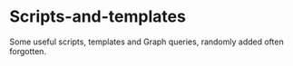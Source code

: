 # Scripts-and-templates
Some useful scripts, templates and Graph queries, randomly added often forgotten.
